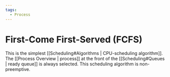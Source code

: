 ```yaml
---
tags:
  - Process
---
```

# First-Come First-Served (FCFS)
This is the simplest [[Scheduling#Algorithms | CPU-scheduling algorithm]]. The [[Process Overview | process]] at the front of the [[Scheduling#Queues | ready queue]] is always selected. This scheduling algorithm is non-preemptive.